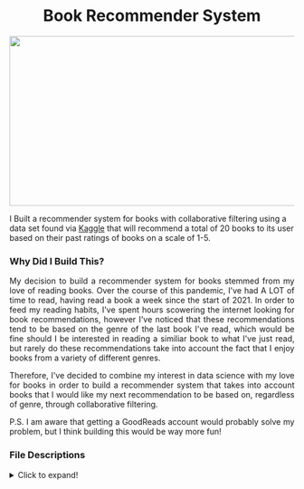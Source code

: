 <h1 align='center'>Book Recommender System</h1>

<p align="center">
  <img width="800" height="300" src="https://hips.hearstapps.com/hmg-prod.s3.amazonaws.com/images/old-books-arranged-on-shelf-royalty-free-image-1572384534.jpg">
</p>

I Built a recommender system for books with collaborative filtering using a data set found via <a href="https://www.kaggle.com/alexanderfrosati/goodbooks-10k-updated">Kaggle</a> that will recommend a total of 20 books to its user based on their past ratings of books on a scale of 1-5.

<h3> Why Did I Build This? </h3>
<p align='justify'>
My decision to build a recommender system for books stemmed from my love of reading books. Over the course of this pandemic, I've had A LOT of time to read, having read a book a week since the start of 2021. In order to feed my reading habits, I've spent hours scowering the internet looking for book recommendations, however I've noticed that these recommendations tend to be based on the genre of the last book I've read, which would be fine should I be interested in reading a similiar book to what I've just read, but rarely do these recommendations take into account the fact that I enjoy books from a variety of different genres.
</p>
</n>
<p align='justify'>
Therefore, I've decided to combine my interest in data science with my love for books in order to build a recommender system that takes into account books that I would like my next recommendation to be based on, regardless of genre, through collaborative filtering.
</p>
</n>
<p align='justify'>
 P.S. I am aware that getting a GoodReads account would probably solve my problem, but I think building this would be way more fun!
</p>

<h3> File Descriptions </h3>
<details>
  <summary>Click to expand!</summary>
<ol>
<li><a href="https://github.com/supergrace99/BookRecommenderSystem/tree/main/Data">Data</a>: Folder contains all datasets created or required for recommender system to work</li>
  <ul>
    <li>**ratings.csv.zip**: Contains ratings of 53434 different users on a variety of diiferent books</li>
    <li>**books.csv**: Has metadata for each book (goodreads IDs, authors, title, average rating, etc.)</li>
    <li>**DataSet.csv.zip**:The final dataset used for model selection, parameter tuning and for the recommender system itself </li>
  </ul>
<li><a href="https://github.com/supergrace99/BookRecommenderSystem/blob/main/Data%20Extraction.ipynb">Data Extraction.ipynb</a>: Documents the data extraction process, whereby the books.csv dataset and ratings.csv dataset were combined to work with</li>
<li><a href="https://github.com/supergrace99/BookRecommenderSystem/blob/main/Data%20Cleaning.ipynb">Data Cleaning.ipynb</a>: Contains jupyter notebook documenting the data cleaning process, primarily removing certain pieces of data to avoid memory errors</li>
<li><a href="https://github.com/supergrace99/BookRecommenderSystem/blob/main/Model%20Selection.ipynb">Model Selection.ipynb</a>: Models considered for the recommendation system </li>
<li><a href="https://github.com/supergrace99/BookRecommenderSystem/blob/main/Parameter%20Tuning.ipynb">Parameter Tuning.ipynb</a>: Documents the manual paramter tuning conducted for model improvement</li>
<li><a href="https://github.com/supergrace99/BookRecommenderSystem/blob/main/Recommender.py">Recommender.py</a>: Contains all functions required for user to use the final recommender system</li>
<li><a href="https://github.com/supergrace99/BookRecommenderSystem/blob/main/Interface.ipynb">Interface.ipynb</a>: The final recommender system for users</li>
</ol>
 
   
  

